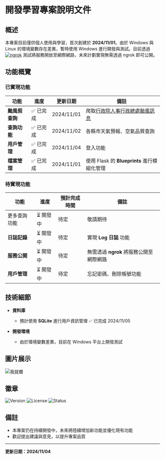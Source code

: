 # 開發學習專案說明文件

## 概述

本專案目前僅供個人使用與學習，首次創建於 **2024/11/01**。由於 Windows 與 Linux 的環境變數存在差異，暫時使用 Windows 進行開發與測試。目前透過 [![ngrok](https://img.shields.io/badge/ngrok-Online-brightgreen)](https://ngrok.com/) 測試將服務開放至網際網路，未來計劃實現無需透過 ngrok 即可公開。

## 功能概覽

### 已實現功能

| 功能             | 進度     | 更新日期     | 備註                                                       |
| ---------------- | -------- | ------------ | ---------------------------------------------------------- |
| **颱風假查詢**   | ✅ 已完成 | 2024/11/01  | 爬取[行政院人事行政總處颱風訊息](https://www.dgpa.gov.tw/typh/daily/nds.html) |
| **查詢功能**     | ✅ 已完成 | 2024/11/02  | 各縣市天氣預報、空氣品質查詢                                |
| **用戶管理**     | ✅ 已完成 | 2024/11/04  | 登入功能                                                   |
| **檔案管理**     | ✅ 已完成 | 2024/11/01  | 使用 Flask 的 **Blueprints** 進行模組化管理                |

### 待實現功能

| 功能               | 進度       | 預計完成時間 | 備註                                  |
| ------------------ | ---------- | ------------ | ------------------------------------- |
| 更多查詢功能       | ⏳ 開發中   | 待定         | 敬請期待                              |
| **日誌記錄**       | ⏳ 開發中   | 待定         | 實現 **Log 日誌** 功能                |
| **服務公開**       | ⏳ 開發中   | 待定         | 無需透過 **ngrok** 將服務公開至網際網路 |
| **用戶管理**       | ⏳ 開發中   | 待定         | 忘記密碼、刪除帳號功能 |

## 技術細節

- **資料庫**
  - 預計使用 **SQLite** 進行用戶資訊管理 ✅ 已完成 2024/11/05

- **開發環境**
  - 由於環境變數差異，目前在 Windows 平台上開發測試

## 圖片展示

![我就爛](https://megapx-assets.dcard.tw/images/7e898349-582c-481d-88bd-7a98370be5cd/full.jpeg)

## 徽章

![Version](https://img.shields.io/badge/version-1.0.0-blue)
![License](https://img.shields.io/badge/license-MIT-green)
![Status](https://img.shields.io/badge/status-development-orange)

## 備註

- 本專案仍在持續開發中，未來將陸續增加新功能並優化現有功能
- 歡迎提出建議與意見，以提升專案品質

---

**更新日期：2024/11/04**
